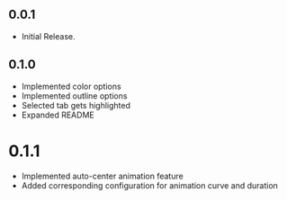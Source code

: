 ## 0.0.1

* Initial Release.

## 0.1.0

* Implemented color options
* Implemented outline options
* Selected tab gets highlighted
* Expanded README

# 0.1.1

* Implemented auto-center animation feature
* Added corresponding configuration for animation curve and duration
